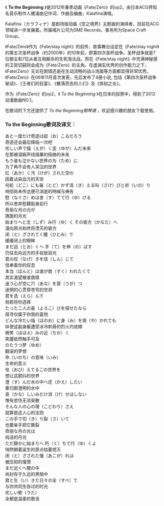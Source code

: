 

《 **To the Beginning**
》是2012年春季动画《Fate/Zero》的op2。由日本ACG界知名音乐制作人梶浦由记作词、作曲及编曲，Kalafina演唱。

Kalafina（カラフィナ）是剧场版动画《空之境界》主题曲的演绎者，目前在ACG领域进一步发展着。所属唱片公司为SME Records，事务所为Space
Craft Group。

《Fate/Zero》作为《Fate/stay night》的前传，故事舞台设定在《Fate/stay
night》的第五次圣杯战争（约2000年）的10年前，即第四次圣杯战争。圣杯战争就是7位御主和7位从者互相厮杀的生死淘汰战。而在《Fate/stay
night》中充满神秘感的卫宫切嗣则会成为《Fate/Zero》的主角。在虚渊玄优秀的创作能力之下，《Fate/Zero》无论在剧情还是在生动流畅的战斗场面等方面都显得非常优秀。《Fate/Zero》在06年11月首次发表，先后发布了4册小说,
包括《第四次圣杯战争秘话》、《王者们的狂宴》、《散落而去的人们》及《炼狱之炎》。

作为《Fate/Zero》的op2，《 _To the Beginning_ 》在日本的投票中，得到了2012动漫歌曲NO.1。

在歌词的下方还提供了 _To the Beginning钢琴谱_ ，欢迎感兴趣的朋友下载使用。

### To the Beginning歌词及译文：

あと一度だけ奇迹は起（お）こるだろう  
奇迹还会最后降临一次吧  
优しい声で描（えが）く歪（ゆが）んだ未来  
在那被温婉声线描摹的扭曲的未来  
もう谁も泣かない世界の为（ため）に  
为了再不会有人哭泣的世界  
红（あか）く汚（けが）された空の  
因着沾染血污的天空  
何処（どこ）にも届（とど）かず消（き）える叫（さけ）びと祈（いの）り  
响彻尚未传达便已消逝的呐喊与祷告  
慰（なぐさ）めは舍（す）てて行（ゆ）ける  
所以舍弃慰藉挺身前行  
奇丽な月の光が  
旖旎的月光  
始まりへと沈（しず）み行（ゆ）く その彼方（かなた）へ  
漫向原点和终将湮灭的彼方  
闭（と）ざされてく瞳（ひとみ）で  
缓缓闭上的眼眸  
まだ远（とお）くへ 手（て）を伸（の）ばす  
仍往去向远方的手投放目光  
君の叹（なげ）きを信〔しん〕じて  
信奉着你的叹息  
本当（ほんと）は谁が救（すく）われたくて  
其实渴望被谁救赎  
迷う心が空に穴（あな）を穿（うが）つ  
迷惘的心贯穿苍穹的空洞  
君を选（えら）んで  
倘若将你选择  
たった二人の喜（よろこ）びを探せたなら  
探寻仅属于你我的喜悦  
どんな冷たい焔（ほのお）に身（み）を焼（や）かれても  
纵使这副身躯遭受冰冷刺骨的烈火灼烧頬  
微笑（ほほえ）みの近（ちか）く  
笑靥依然触手可及  
のたうつ梦（ゆめ）  
翻滚的梦想  
命（いのち）の意味（いみ）  
生命的意义  
怯（おび）えてるこの世界を  
想让这颤抖的世界  
澄（す）んだ水の中へ还（かえ）したい  
重归那澄明的水中  
哀（かな）しいみだけ消（け）せはしない  
惟有悲伤无法驱散  
そんな人の心の理（こどわり）さえ  
就算是这人心的法则  
この手で切（き）り裂（さ）いて  
也要亲手把它撕裂  
奇丽な月の光は  
纯洁的月光  
ただ静かに始まりへ 朽（く）ちて行（ゆ）くよ  
悄然朝着诞生的原点枯萎熄灭  
闭（と）ざされた憧（あこが）れは  
被压抑的憧憬  
まだ远くへ闇の中  
尚封存于久远的黑暗中  
君と生（い）きた日々の全（すべ）て  
与你共同生存过的时光  
优しい歌（うた）  
全都是温柔的歌谣

